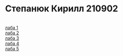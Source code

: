 # Степанюк Кирилл 210902
<br><a href = "https://ritfer.github.io/EVT/lab1/lab1.html"> лаба 1 </a>
<br><a href = "https://ritfer.github.io/EVT/lab2/6_lab_EVT.html"> лаба 2 </a>
<br><a href = "https://ritfer.github.io/EVT/lab3/EVT_lab7.html"> лаба 3 </a>
<br><a href = "https://ritfer.github.io/EVT/lab4/EVT_lab8.html"> лаба 4 </a>
<br><a href = "https://ritfer.github.io/EVT/lab5/EVT_lab9.html"> лаба 5 </a>
